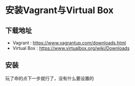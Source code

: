 # 安装Vagrant与Virtual Box
## 下载地址
- Vagrant : https://www.vagrantup.com/downloads.html
- Virtual Box : https://www.virtualbox.org/wiki/Downloads
## 安装
玩了命的点下一步就行了，没有什么要设置的